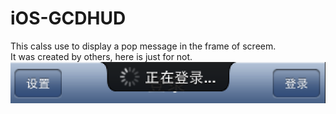 iOS-GCDHUD
==========
This calss use to display a pop message in the frame of screem.  
It was created by others, here is just for not.  
![](https://github.com/winlin/iOS-GCDHUD/blob/master/Example.png "demo")
